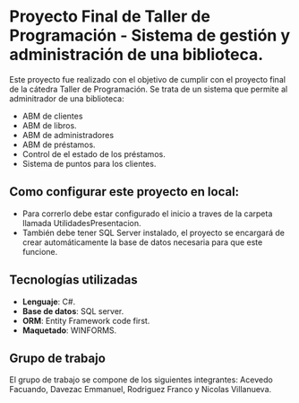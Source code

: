 # Proyecto Final de Taller de Programación - Sistema de gestión y administración de una biblioteca.

Este proyecto fue realizado con el objetivo de cumplir con el proyecto final de la cátedra Taller de Programación. Se trata de un sistema que permite al adminitrador de una biblioteca:

- ABM de clientes
- ABM de libros.
- ABM de administradores
- ABM de préstamos.
- Control de el estado de los préstamos.
- Sistema de puntos para los clientes.

## Como configurar este proyecto en local:

- Para correrlo debe estar configurado el inicio a traves de la carpeta llamada UtilidadesPresentacion. 
- También debe tener SQL Server instalado, el proyecto se encargará de crear automáticamente la base de datos necesaria para que este funcione.

## Tecnologías utilizadas
- **Lenguaje**:  C#.
- **Base de datos**:  SQL server.
- **ORM**:  Entity Framework code first.
- **Maquetado**:  WINFORMS.

## Grupo de trabajo

El grupo de trabajo se compone de los siguientes integrantes: Acevedo Facuando, Davezac Emmanuel, Rodriguez Franco y Nicolas Villanueva.

